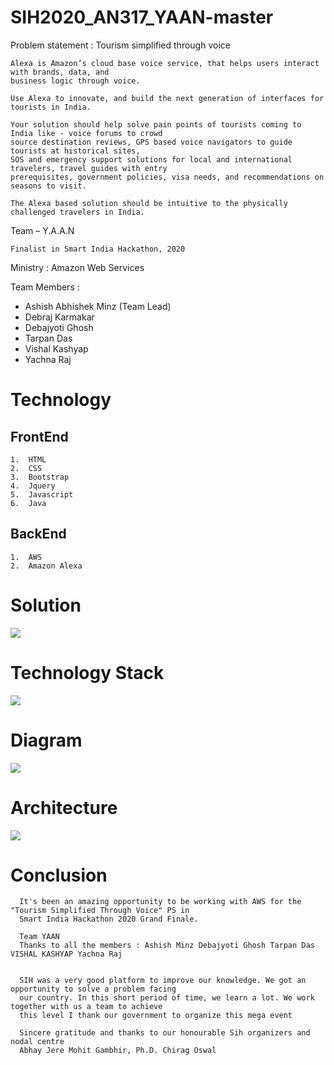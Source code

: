 # SIH2020_AN317_YAAN-master

Problem statement :       Tourism simplified through voice   
                        
    Alexa is Amazon’s cloud base voice service, that helps users interact with brands, data, and 
    business logic through voice.
                        
    Use Alexa to innovate, and build the next generation of interfaces for tourists in India.
                        
    Your solution should help solve pain points of tourists coming to India like - voice forums to crowd 
    source destination reviews, GPS based voice navigators to guide tourists at historical sites, 
    SOS and emergency support solutions for local and international travelers, travel guides with entry 
    prerequisites, government policies, visa needs, and recommendations on seasons to visit.
                        
    The Alexa based solution should be intuitive to the physically challenged travelers in India.

Team – Y.A.A.N

    Finalist in Smart India Hackathon, 2020

Ministry :  Amazon Web Services 

Team Members  :     <ul>
                        <li>Ashish Abhishek Minz (Team Lead)</li>
                        <li>Debraj Karmakar</li>
                        <li>Debajyoti Ghosh</li>
                        <li>Tarpan Das</li>
                        <li>Vishal Kashyap</li>
                        <li>Yachna Raj</li>
                    </ul>

<h1>Technology</h1>

<h2>FrontEnd</h2>

    1.  HTML
    2.  CSS
    3.  Bootstrap
    4.  Jquery
    5.  Javascript
    6.  Java

<h2>BackEnd</h2>

    1.  AWS
    2.  Amazon Alexa


<h1>Solution</h1> 

<image src="Website\assets\img\solutions.jfif">
  
<h1>Technology Stack</h1> 

<image src="Website\assets\img\dependencies.jfif">
  
<h1>Diagram</h1> 

<image src="Website\assets\img\workflow.jfif">
  
<h1>Architecture</h1> 

<image src="Website\assets\img\aws_arch.jfif">
  
<h1>Conclusion</h1>

      It's been an amazing opportunity to be working with AWS for the "Tourism Simplified Through Voice" PS in 
      Smart India Hackathon 2020 Grand Finale.

      Team YAAN
      Thanks to all the members : Ashish Minz Debajyoti Ghosh Tarpan Das VISHAL KASHYAP Yachna Raj


      SIH was a very good platform to improve our knowledge. We got an opportunity to solve a problem facing 
      our country. In this short period of time, we learn a lot. We work together with us a team to achieve 
      this level I thank our government to organize this mega event

      Sincere gratitude and thanks to our honourable Sih organizers and nodal centre
      Abhay Jere Mohit Gambhir, Ph.D. Chirag Oswal

